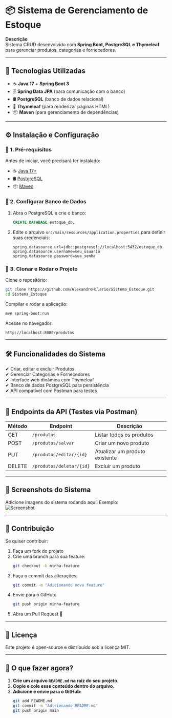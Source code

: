# 📦 Sistema de Gerenciamento de Estoque  

**Descrição**  
Sistema CRUD desenvolvido com **Spring Boot, PostgreSQL e Thymeleaf** para gerenciar produtos, categorias e fornecedores.  

---

## 🚀 Tecnologias Utilizadas  
- ☕ **Java 17** + **Spring Boot 3**  
- 🗄 **Spring Data JPA** (para comunicação com o banco)  
- 🛢 **PostgreSQL** (banco de dados relacional)  
- 🎨 **Thymeleaf** (para renderizar páginas HTML)  
- 📦 **Maven** (para gerenciamento de dependências)  

---

## ⚙ Instalação e Configuração  

### 📌 1. Pré-requisitos  
Antes de iniciar, você precisará ter instalado:  
- ☕ [Java 17+](https://adoptium.net/)  
- 🛢 [PostgreSQL](https://www.postgresql.org/)  
- 📦 [Maven](https://maven.apache.org/)  

### 📌 2. Configurar Banco de Dados  
1. Abra o PostgreSQL e crie o banco:  
   ```sql
   CREATE DATABASE estoque_db;
   ```
2. Edite o arquivo `src/main/resources/application.properties` para definir suas credenciais:  
   ```properties
   spring.datasource.url=jdbc:postgresql://localhost:5432/estoque_db
   spring.datasource.username=seu_usuario
   spring.datasource.password=sua_senha
   ```

### 📌 3. Clonar e Rodar o Projeto  
Clone o repositório:
   ```sh
   git clone https://github.com/AlexandreHilario/Sistema_Estoque.git
   cd Sistema_Estoque
   ```
Compilar e rodar a aplicação:
   ```sh
   mvn spring-boot:run
   ```
Acesse no navegador:
   ```sh
   http://localhost:8080/produtos
   ```

---

## 🛠 Funcionalidades do Sistema  
✔ Criar, editar e excluir Produtos  
✔ Gerenciar Categorias e Fornecedores  
✔ Interface web dinâmica com Thymeleaf  
✔ Banco de dados PostgreSQL para persistência  
✔ API compatível com Postman para testes  

---

## 🎯 Endpoints da API (Testes via Postman)  

| Método  | Endpoint                | Descrição                        |
|---------|-------------------------|----------------------------------|
| GET     | `/produtos`              | Listar todos os produtos        |
| POST    | `/produtos/salvar`       | Criar um novo produto           |
| PUT     | `/produtos/editar/{id}`  | Atualizar um produto existente  |
| DELETE  | `/produtos/deletar/{id}` | Excluir um produto              |

---

## 🎨 Screenshots do Sistema  
Adicione imagens do sistema rodando aqui! Exemplo:  
![Screenshot](exemplo-imagem.png)

---

## 🤝 Contribuição  
Se quiser contribuir:
1. Faça um fork do projeto  
2. Crie uma branch para sua feature:
   ```sh
   git checkout -b minha-feature
   ```
3. Faça o commit das alterações:
   ```sh
   git commit -m "Adicionando nova feature"
   ```
4. Envie para o GitHub:
   ```sh
   git push origin minha-feature
   ```
5. Abra um Pull Request 🚀

---

## 📜 Licença  
Este projeto é open-source e distribuído sob a licença MIT.  

---

## 🎯 **O que fazer agora?**  
1. **Crie um arquivo `README.md` na raiz do seu projeto.**  
2. **Copie e cole esse conteúdo dentro do arquivo.**  
3. **Adicione e envie para o GitHub:**  
   ```sh
   git add README.md
   git commit -m "Adicionando README.md"
   git push origin main
   ```

